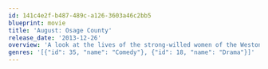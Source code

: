 ```yaml
---
id: 141c4e2f-b487-489c-a126-3603a46c2bb5
blueprint: movie
title: 'August: Osage County'
release_date: '2013-12-26'
overview: 'A look at the lives of the strong-willed women of the Weston family, whose paths have diverged until a family crisis brings them back to the Midwest house they grew up in, and to the dysfunctional woman who raised them.'
genres: '[{"id": 35, "name": "Comedy"}, {"id": 18, "name": "Drama"}]'
---
```

